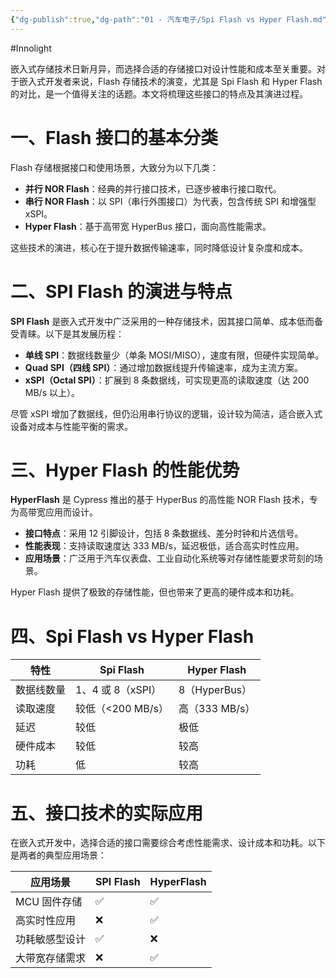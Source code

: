 ```yaml
---
{"dg-publish":true,"dg-path":"01 - 汽车电子/Spi Flash vs Hyper Flash.md","permalink":"/01 - 汽车电子/Spi Flash vs Hyper Flash/","created":"2025-05-29T17:17:17.869+08:00","updated":"2025-06-19T10:39:16.480+08:00"}
---
```


#Innolight

嵌入式存储技术日新月异，而选择合适的存储接口对设计性能和成本至关重要。对于嵌入式开发者来说，Flash 存储技术的演变，尤其是 Spi Flash 和 Hyper Flash 的对比，是一个值得关注的话题。本文将梳理这些接口的特点及其演进过程。

# 一、Flash 接口的基本分类

Flash 存储根据接口和使用场景，大致分为以下几类：

- **并行 NOR Flash**：经典的并行接口技术，已逐步被串行接口取代。
- **串行 NOR Flash**：以 SPI（串行外围接口）为代表，包含传统 SPI 和增强型 xSPI。
- **Hyper Flash**：基于高带宽 HyperBus 接口，面向高性能需求。

这些技术的演进，核心在于提升数据传输速率，同时降低设计复杂度和成本。

# 二、SPI Flash 的演进与特点

**SPI Flash** 是嵌入式开发中广泛采用的一种存储技术，因其接口简单、成本低而备受青睐。以下是其发展历程：

- **单线 SPI**：数据线数量少（单条 MOSI/MISO），速度有限，但硬件实现简单。
- **Quad SPI（四线 SPI）**：通过增加数据线提升传输速率，成为主流方案。
- **xSPI（Octal SPI）**：扩展到 8 条数据线，可实现更高的读取速度（达 200 MB/s 以上）。

尽管 xSPI 增加了数据线，但仍沿用串行协议的逻辑，设计较为简洁，适合嵌入式设备对成本与性能平衡的需求。

# 三、Hyper Flash 的性能优势

**HyperFlash** 是 Cypress 推出的基于 HyperBus 的高性能 NOR Flash 技术，专为高带宽应用而设计。

- **接口特点**：采用 12 引脚设计，包括 8 条数据线、差分时钟和片选信号。
- **性能表现**：支持读取速度达 333 MB/s，延迟极低，适合高实时性应用。
- **应用场景**：广泛用于汽车仪表盘、工业自动化系统等对存储性能要求苛刻的场景。

Hyper Flash 提供了极致的存储性能，但也带来了更高的硬件成本和功耗。

# 四、Spi Flash vs Hyper Flash

| 特性    | Spi Flash     | Hyper Flash |
| ----- | ------------- | ----------- |
| 数据线数量 | 1、4 或 8（xSPI） | 8（HyperBus） |
| 读取速度  | 较低（<200 MB/s） | 高（333 MB/s） |
| 延迟    | 较低            | 极低          |
| 硬件成本  | 较低            | 较高          |
| 功耗    | 低             | 较高          |

# 五、接口技术的实际应用

在嵌入式开发中，选择合适的接口需要综合考虑性能需求、设计成本和功耗。以下是两者的典型应用场景：

| 应用场景     | SPI Flash | HyperFlash |
| -------- | --------- | ---------- |
| MCU 固件存储 | ✅         | ✅          |
| 高实时性应用   | ❌         | ✅          |
| 功耗敏感型设计  | ✅         | ❌          |
| 大带宽存储需求  | ❌         | ✅          |
